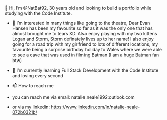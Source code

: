 👋 Hi, I’m @NatBat92, 30 years old and looking to build a portfolio while studying with the Code Institute.
 
- 👀 I’m interested in many things like going to the theatre, Dear Evan Hansen has been my favourite so far as it was the only one that has almost brought me to tears XD. Also enjoy playing with my two kittens Logan and Storm, Storm definately lives up to her name! I also enjoy going for a road trip with my girlfriend to lots of different locations, my favourite being a surprise birthday holiday to Wales where we were able to see a cave that was used in filming Batman (I am a huge Batman fan btw)

- 🌱 I’m currently learning Full Stack Development with the Code Institute and loving every second

- 📫 How to reach me 
- you can reach me via email: natalie.neale1992:outlook.com
- or via my linkedin: https://www.linkedin.com/in/natalie-neale-072b0321b/

<!---
NatBat92/NatBat92 is a ✨ special ✨ repository because its `README.md` (this file) appears on your GitHub profile.
You can click the Preview link to take a look at your changes.
--->
